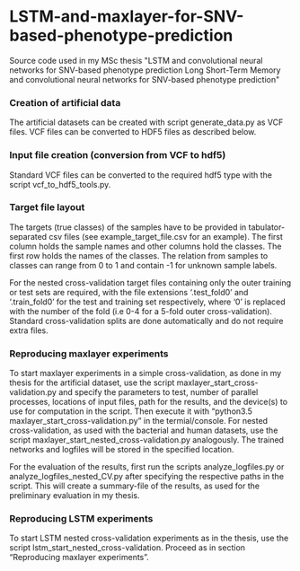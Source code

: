﻿# LSTM-and-maxlayer-for-SNV-based-phenotype-prediction
Source code used in my MSc thesis "LSTM and convolutional neural networks for SNV-based phenotype prediction Long Short-Term Memory and convolutional neural networks for SNV-based phenotype prediction"


### Creation of artificial data ###

The artificial datasets can be created with script generate_data.py as VCF files. VCF files can be converted to HDF5 files as described below.

### Input file creation (conversion from VCF to hdf5) ###
Standard VCF files can be converted to the required hdf5 type with the script vcf_to_hdf5_tools.py.


### Target file layout ###

The targets (true classes) of the samples have to be provided in tabulator-separated csv files (see example_target_file.csv for an example). The first column holds the sample names and other columns hold the classes. The first row holds the names of the classes. The relation from samples to classes can range from 0 to 1 and contain -1 for unknown sample labels.

For the nested cross-validation target files containing only the outer training or test sets are required, with the file extensions ‘.test_fold0’ and ‘.train_fold0’ for the test and training set respectively, where ‘0’ is replaced with the number of the fold (i.e 0-4 for a 5-fold outer cross-validation).
Standard cross-validation splits are done automatically and do not require extra files.


### Reproducing maxlayer experiments ###

To start maxlayer experiments in a simple cross-validation, as done in my thesis for the artificial dataset, use the script maxlayer_start_cross-validation.py and specify the parameters to test, number of parallel processes, locations of input files, path for the results, and the device(s) to use for computation in the script. Then execute it with “python3.5 maxlayer_start_cross-validation.py” in the termial/console.
For nested cross-validation, as used with the bacterial and human datasets, use the script  maxlayer_start_nested_cross-validation.py analogously.
The trained networks and logfiles will be stored in the specified location.

For the evaluation of the results, first run the scripts analyze_logfiles.py or analyze_logfiles_nested_CV.py after specifying the respective paths in the script. This will create a summary-file of the results, as used for the preliminary evaluation in my thesis.



### Reproducing LSTM experiments ###

To start LSTM nested cross-validation experiments as in the thesis, use the script lstm_start_nested_cross-validation. Proceed as in section “Reproducing maxlayer experiments”.

